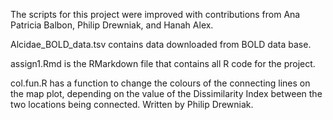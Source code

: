 The scripts for this project were improved with contributions from Ana Patricia Balbon, Philip Drewniak, and Hanah Alex. 

Alcidae_BOLD_data.tsv contains data downloaded from BOLD data base.

assign1.Rmd is the RMarkdown file that contains all R code for the project.

col.fun.R has a function to change the colours of the connecting lines on the map plot, depending on the value of the Dissimilarity Index between the two locations being connected. Written by Philip Drewniak. 
